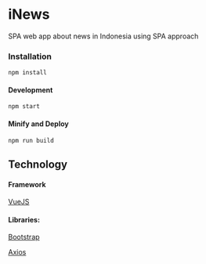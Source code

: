 # iNews

SPA web app about news in Indonesia using SPA approach

### Installation

`npm install`

#### Development

`npm start`

#### Minify and Deploy

`npm run build`

## Technology

#### Framework

[VueJS](https://vuejs.org/)

#### Libraries:

[Bootstrap](https://getbootstrap.com/)

[Axios](https://www.npmjs.com/package/axios)
